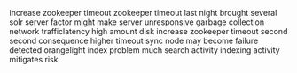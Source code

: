 increase zookeeper timeout zookeeper timeout last night brought several solr server factor might make server unresponsive garbage collection network trafficlatency high amount disk increase zookeeper timeout second second consequence higher timeout sync node may become failure detected orangelight index problem much search activity indexing activity mitigates risk